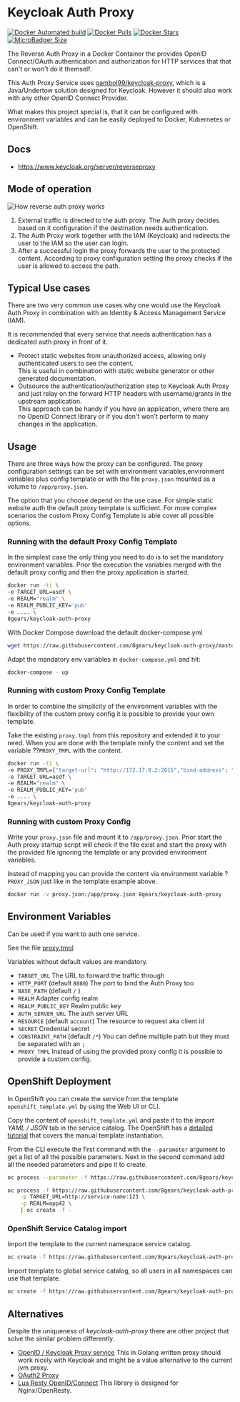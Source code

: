 # Keycloak Auth Proxy

[![Docker Automated build](https://img.shields.io/docker/automated/8gears/keycloak-auth-proxy.svg?style=flat-square)](https://hub.docker.com/r/8gears/keycloak-auth-proxy/)
[![Docker Pulls](https://img.shields.io/docker/pulls/8gears/keycloak-auth-proxy.svg?style=flat-square)](https://hub.docker.com/r/8gears/keycloak-auth-proxy/)
[![Docker Stars](https://img.shields.io/docker/stars/8gears/keycloak-auth-proxy.svg?style=flat-square)](https://hub.docker.com/r/8gears/keycloak-auth-proxy/)
[![MicroBadger Size](https://img.shields.io/microbadger/image-size/8gears/keycloak-auth-proxy.svg?style=flat-square)](https://hub.docker.com/r/8gears/keycloak-auth-proxy/)

The Reverse Auth Proxy in a Docker Container the provides OpenID Connect/OAuth authentication and authorization for HTTP services that that can't or won't do it themself.

This Auth Proxy Service uses [gambol99/keycloak-proxy](https://github.com/gambol99/keycloak-proxy), which is a Java/Undertow solution designed for Keycloak. However it should also work with any other OpenID Connect Provider.

What makes this project special is, that it can be configured with environment variables and can be easily deployed to Docker, Kubernetes or OpenShift.

##  Docs

- https://www.keycloak.org/server/reverseproxy

## Mode of operation

![How reverse auth proxy works][prx_diag]

1. External traffic is directed to the auth proxy. The Auth proxy decides based on it configuration if the destination needs authentication.
2. The Auth Proxy work together with the IAM (Keycloak) and redirects the user to the IAM so the user can login.
3. After a successful login the proxy forwards the user to the protected content. According to proxy configuration setting the proxy checks if the user is allowed to access the path.

## Typical Use cases

There are two very common use cases why one would use the Keycloak Auth Proxy in combination with an Identity & Access Management Service (IAM).

It is recommended that every service that needs authentication has a dedicated auth proxy in front of it.

- Protect static websites from unauthorized access, allowing only authenticated users to see the content.  
  This is useful in combination with static website generator or other generated documentation.
- Outsource the authentication/authorization step to Keycloak Auth Proxy and just relay on the forward HTTP headers with username/grants in the upstream application.  
  This approach can be handy if you have an application, where there are no OpenID Connect library or if you don't won't perform to many changes in the application.

## Usage

There are three ways how the proxy can be configured.
The proxy configuration settings can be set with environment variables,environment variables plus config template or with the file `proxy.json` mounted as a volume to `/app/proxy.json`.

The option that you choose depend on the use case. For simple static website auth the default proxy template is sufficient. For more complex scenarios the custom Proxy Config Template is able cover all possible options.

### Running with the default Proxy Config Template

In the simplest case the only thing you need to do is to set the mandatory environment variables. Prior the execution the variables merged with the default proxy config and then the proxy application is started.

```sh
docker run -ti \
-e TARGET_URL=asdf \
-e REALM="realm" \
-e REALM_PUBLIC_KEY='pub'
-e .... \
8gears/keycloak-auth-proxy
```

With Docker Compose download the default docker-compose.yml

```sh
wget https://raw.githubusercontent.com/8gears/keycloak-auth-proxy/master/docker-compose.yml
```

Adapt the mandatory env variables in `docker-compose.yml` and hit:

```sh
docker-compose - up
```

### Running with custom Proxy Config Template

In order to combine the simplicity of the environment variables with the flexibility of the custom proxy config it is possible to provide your own template.

Take the existing `proxy.tmpl` from this repository and extended it to your need.
When you are done with the template minfy the content and set the variable ??`PROXY_TMPL` with the content.

```sh
docker run -ti \
-e PROXY_TMPL={"target-url": "http://172.17.0.2:2015","bind-address": "0.0.0.0", ....
-e TARGET_URL=asdf \
-e REALM="realm" \
-e REALM_PUBLIC_KEY='pub'
-e .... \
8gears/keycloak-auth-proxy
```

### Running with custom Proxy Config

Write your `proxy.json` file and mount it to `/app/proxy.json`. Prior start the Auth proxy startup script will check if the file exist and start the proxy with the provided file ignoring the template or any provided environment variables.

Instead of mapping you can provide the content via environment variable ?`PROXY_JSON` just like in the template example above.

```sh
docker run -v proxy.json:/app/proxy.json 8gears/keycloak-auth-proxy
```

## Environment Variables

Can be used if you want to auth one service.

See the file [proxy.tmpl](proxy.tmpl)

Variables without default values are mandatory.

- `TARGET_URL` The URL to forward the traffic through
- `HTTP_PORT` (default `8080`) The port to bind the Auth Proxy too
- `BASE_PATH` (default `/` )
- `REALM` Adapter config realm
- `REALM_PUBLIC_KEY` Realm public key
- `AUTH_SERVER_URL` The auth server URL
- `RESOURCE` (default `account`) The resource to request aka client id
- `SECRET` Credential secret
- `CONSTRAINT_PATH` (default `/*`) You can define multiple path but they must be separated with an `;`
- `PROXY_TMPL` Instead of using the provided proxy config it is possible to provide a custom config.

## OpenShift Deployment

In OpenShift you can create the service from the template `openshift_template.yml` by using the Web UI or CLI.

Copy the content of `openshift_template.yml` and paste it to the _Import YAML / JSON_ tab in the service catalog.
The OpenShift has a [detailed tutorial]([create_from_ui]) that covers the manual template instantiation.

From the CLI execute the first command with the `--parameter` argument to get a list of all the possible parameters.
Next in the second command add all the needed parameters and pipe it to create.

```sh
oc process --parameter -f https://raw.githubusercontent.com/8gears/keycloak-auth-proxy/master/openshift_template.yml

oc process -f https://raw.githubusercontent.com/8gears/keycloak-auth-proxy/master/openshift_template.yml \
    -p TARGET_URL=http://service-name:123 \
    -p REALM=app42 \
    | oc create -f -
```

### OpenShift Service Catalog import

Import the template to the current namespace service catalog.

```sh
oc create -f https://raw.githubusercontent.com/8gears/keycloak-auth-proxy/master/openshift_template.yml
```

Import template to global service catalog, so all users in all namespaces can use that template.

```sh
oc create -f https://raw.githubusercontent.com/8gears/keycloak-auth-proxy/master/openshift_template.yml -n openshift
```

## Alternatives

Despite the uniqueness of _keycloak-auth-proxy_ there are other project that solve the similar problem differently.

- [OpenID / Keycloak Proxy service](https://github.com/gambol99/keycloak-proxy) This in Golang written proxy should work nicely with Keycloak and might be a value alternative to the current jvm proxy.
- [OAuth2 Proxy](https://github.com/bitly/oauth2_proxy)
- [Lua Resty OpenID/Connect](https://github.com/pingidentity/lua-resty-openidc) This library is designed for Nginx/OpenResty.

<!-- Links -->

[kcp]: https://github.com/keycloak/keycloak/tree/master/proxy
[prx_diag]: https://cdn.rawgit.com/8gears/keycloak-auth-proxy/master/docs/images/How_Keycloak_Auth_Proxy_works.svg
[create_from_ui]: https://docs.openshift.org/latest/dev_guide/templates.html#creating-from-templates-using-the-web-console
